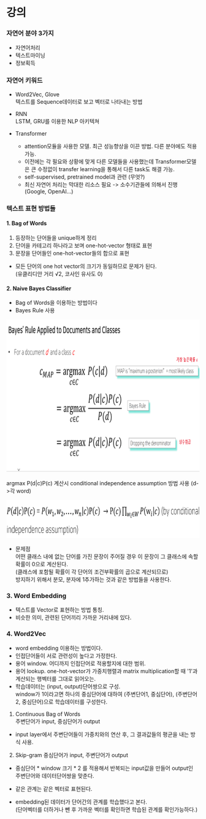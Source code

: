# 강의 

### 자연어 분야 3가지

* 자연어처리
* 텍스트마이닝
* 정보획득

### 자연어 키워드

* Word2Vec, Glove   
텍스트를 Sequence데이터로 보고 벡터로 나타내는 방법

* RNN  
LSTM, GRU를 이용한 NLP 아키텍쳐

* Transformer   
  * attention모듈을 사용한 모델. 최근 성능향상을 이끈 방법. 다른 분야에도 적용가능.  
  * 이전에는 각 필요와 상황에 맞게 다른 모델들을 사용했는데 Transformer모델은 큰 수정없이 transfer learning을 통해서 다른 task도 해결 가능.
  * self-supervised, pretrained model과 관련 (무엇?)
  * 최신 자연어 처리는 막대한 리소스 필요 -> 소수기관들에 의해서 진행 (Google, OpenAI...)  


### 텍스트 표현 방법들

#### 1. Bag of Words

1. 등장하는 단어들을 unique하게 정리
2. 단어을 카테고리 하나라고 보며 one-hot-vector 형태로 표현
3. 문장을 단어들인 one-hot-vector들의 합으로 표현

* 모든 단어의 one hot vector의 크기가 동일하므로 문제가 된다.  
(유클리디안 거리 √2, 코사인 유사도 0)

#### 2. Naive Bayes Classifier

* Bag of Words을 이용하는 방법이다  
* Bayes Rule 사용  

<img src="https://github.com/bitwarrior1/bcaitech/blob/main/new/img/board1.png" width=700 height=400 />

argmax P(d|c)P(c) 계산시 conditional independence assumption 방법 사용 (d->각 word)

<img src="https://github.com/bitwarrior1/bcaitech/blob/main/new/img/board2.png" width=700 height=100 />

* 문제점  
어떤 클래스 내에 없는 단어를 가진 문장이 주어질 경우 이 문장이 그 클래스에 속할 확률이 0으로 계산된다.   
(클래스에 포함될 확률이 각 단어의 조건부확률의 곱으로 계산되므로)   
방지하기 위해서 분모, 분자에 1추가하는 것과 같은 방법들을 사용한다.

### 3. Word Embedding

* 텍스트를 Vector로 표현하는 방법 통칭.
* 비슷한 의미, 관련된 단어끼리 가까운 거리내에 있다.

### 4. Word2Vec

* word embedding 이용하는 방법이다.
* 인접단어들이 서로 관련성이 높다고 가정한다.
* 용어 window. 어디까지 인접단어로 적용할지에 대한 범위. 
* 용어 lookup. one-hot-vector가 가중치행렬과 matrix multiplication할 때 '1'과 계산되는 행벡터를 그대로 읽어오는.
* 학습데이터는 (input, output)단어쌍으로 구성.  
  window가 1이라고면 하나의 중심단어에 대하여 (주변단어1, 중심단어), (주변단어2, 중심단어)으로 학습데이터를 구성한다.  


1. Continuous Bag of Words  
  주변단어가 input, 중심단어가 output  
  * input layer에서 주변단어들이 가중치와의 연산 후, 그 결과값들의 평균을 내는 방식 사용.

2. Skip-gram
  중심단어가 input, 주변단어가 output
  * 중심단어 * window 크기 * 2 를 적용해서 반복되는 input값을 만들어 output인 주변단어와 데이터단어쌍을 맞춘다.

* 같은 관계는 같은 벡터로 표현된다.
* embedding된 데이터가 단어간의 관계를 학습했다고 본다.  
  (단어벡터를 더하거나 뺀 후 가까운 벡터를 확인하면 학습된 관계를 확인가능하다.)
